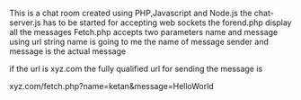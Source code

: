 This is a chat room created using PHP,Javascript and Node.js
the chat-server.js has to be started for accepting web sockets
the forend.php display all the messages
Fetch.php accepts two parameters name and message using url string
name is going to me the name of message sender and message is the actual message

if the url is xyz.com
the fully qualified url for sending the message is

xyz.com/fetch.php?name=ketan&message=HelloWorld

